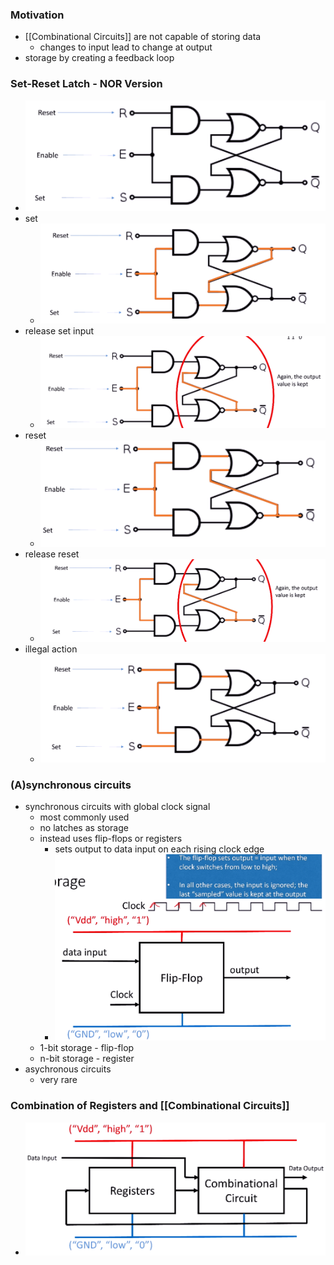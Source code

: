 ### Motivation
+ [[Combinational Circuits]] are not capable of storing data
	+ changes to input lead to change at output
+ storage by creating a feedback loop

### Set-Reset Latch - NOR Version
+ ![](../../../z_images/Pasted%20image%2020221014143700.png)
+ set
	+ ![](../../../z_images/Pasted%20image%2020221031160611.png)
+ release set input
	+ ![](../../../z_images/Pasted%20image%2020221031160640.png)
+ reset
	+ ![](../../../z_images/Pasted%20image%2020221031160739.png)
+ release reset
	+ ![](../../../z_images/Pasted%20image%2020221031160748.png)
+ illegal action
	+ ![](../../../z_images/Pasted%20image%2020221031160822.png)

### (A)synchronous circuits
+ synchronous circuits with global clock signal
	+ most commonly used
	+ no latches as storage
	+ instead uses flip-flops or registers
		+ sets output to data input on each rising clock edge
		+ ![](../../../z_images/Pasted%20image%2020221031161218.png)
	+ 1-bit storage - flip-flop
	+ n-bit storage - register
+ asychronous circuits
	+ very rare

### Combination of Registers and [[Combinational Circuits]]
+ ![](../../../z_images/Pasted%20image%2020221031161649.png)